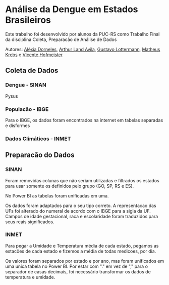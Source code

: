 # Análise da Dengue em Estados Brasileiros

Este trabalho foi desenvolvido por alunos da PUC-RS como Trabalho Final da disciplina Coleta, Preparacão de Análise de Dados

Autores: [Aléxia Dorneles](https://github.com/alexiadorneles), [Arthur Land Avila](https://github.com/ArthurLAvila), [Gustavo Lottermann](https://github.com/gustavo-lottermann), [Matheus Krebs](https://github.com/teteukrebs) e [Vicente Hofmeister](https://github.com/vicente322)


## Coleta de Dados

### Dengue - SINAN

Pysus

### Populacão - IBGE

Para o IBGE, os dados foram encontrados na internet em tabelas separadas e disformes

### Dados Climáticos - INMET


## Preparacão do Dados

### SINAN

Foram removidas colunas que não seriam utilizadas e filtrados os estados para usar somente os definidos pelo grupo (GO, SP, RS e ES).

No Power BI as tabelas foram unificadas em uma.

Os dados foram adaptados para o seu tipo correto. A representacao das UFs foi alterado do numeral de acordo com o IBGE para a sigla da UF. Campos de idade gestacional, raca e escolaridade foram traduzidos para seus reais significados.

### INMET

Para pegar a Umidade e Temperatura média de cada estado, pegamos as estacões de cada estado e fizemos a média de todas medicoes, por dia.

Os valores foram separados por estado e por ano, mas foram unificados em uma unica tabela no Power BI. Por estar com "." em vez de "," para o separador de casas decimais, foi necessário transformar os dados de temperatura e umidade.